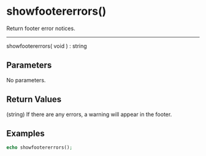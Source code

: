 # showfootererrors()

Return footer error notices.

---

showfootererrors( void ) : string

## Parameters

No parameters.

## Return Values

(string) If there are any errors, a warning will appear in the footer.

## Examples

```php
echo showfootererrors();
```
